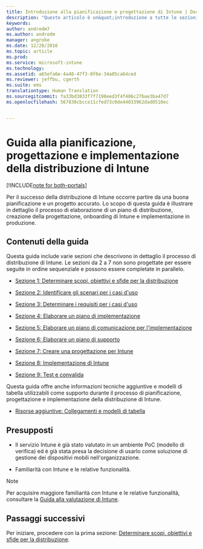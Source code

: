 ```yaml
---
title: Introduzione alla pianificazione e progettazione di Intune | Documentazione Microsoft
description: "Questo articolo è un&quot;introduzione a tutte le sezioni dedicate alla pianificazione, progettazione e implementazione di Intune. Viene inoltre presentata l&quot;appendice che contiene risorse aggiuntive a supporto della pianificazione, progettazione e implementazione di Intune."
keywords: 
author: andredm7
ms.author: andredm
manager: angrobe
ms.date: 12/28/2016
ms.topic: article
ms.prod: 
ms.service: microsoft-intune
ms.technology: 
ms.assetid: a65efa6e-4a48-47f3-8f6e-34a85ca64ced
ms.reviewer: jeffbu, cgerth
ms.suite: ems
translationtype: Human Translation
ms.sourcegitcommit: fa33bd3833f7f7198eed3f4f486c27bae3ba47d7
ms.openlocfilehash: 567830cbcce11cfed73c0de44033962dad0510ec


---
```


# <a name="intune-deployment-planning-design-and-implementation-guide"></a>Guida alla pianificazione, progettazione e implementazione della distribuzione di Intune

[!INCLUDE[note for both-portals](../includes/note-for-both-portals.md)]

Per il successo della distribuzione di Intune occorre partire da una buona pianificazione e un progetto accurato. Lo scopo di questa guida è illustrare in dettaglio il processo di elaborazione di un piano di distribuzione, creazione della progettazione, onboarding di Intune e implementazione in produzione.

## <a name="whats-included-in-this-guide"></a>Contenuti della guida

Questa guida include varie sezioni che descrivono in dettaglio il processo di distribuzione di Intune. Le sezioni da 2 a 7 non sono progettate per essere seguite in ordine sequenziale e possono essere completate in parallelo.

-   [Sezione 1: Determinare scopi, obiettivi e sfide per la distribuzione](section-1-determine-deployment-goals-objectives-challenges.md)

-   [Sezione 2: Identificare gli scenari per i casi d'uso](section-2-identify-use-case-scenarios.md)

-   [Sezione 3: Determinare i requisiti per i casi d'uso](section-3-determine-use-case-requirements.md)

-   [Sezione 4: Elaborare un piano di implementazione](section-4-develop-a-rollout-plan.md)

-   [Sezione 5: Elaborare un piano di comunicazione per l'implementazione](section-5-develop-a-rollout-communication-plan.md)

-   [Sezione 6: Elaborare un piano di supporto](section-6-develop-a-support-plan.md)

-   [Sezione 7: Creare una progettazione per Intune](section-7-create-an-intune-design.md)

-   [Sezione 8: Implementazione di Intune](section-8-onboarding-process.md)

-   [Sezione 9: Test e convalida](section-9-test-and-validation.md)

Questa guida offre anche informazioni tecniche aggiuntive e modelli di tabella utilizzabili come supporto durante il processo di pianificazione, progettazione e implementazione della distribuzione di Intune.

-   [Risorse aggiuntive: Collegamenti e modelli di tabella](additional-resources.md)

## <a name="assumptions"></a>Presupposti

-   Il servizio Intune è già stato valutato in un ambiente PoC (modello di verifica) ed è già stata presa la decisione di usarlo come soluzione di gestione dei dispositivi mobili nell'organizzazione.

-   Familiarità con Intune e le relative funzionalità.

>[!NOTE]
> Per acquisire maggiore familiarità con Intune e le relative funzionalità, consultare la [Guida alla valutazione di Intune](https://docs.microsoft.com/intune/understand-explore/sign-up-for-30-day-trial-microsoft-intune).

## <a name="next-steps"></a>Passaggi successivi

Per iniziare, procedere con la prima sezione: [Determinare scopi, obiettivi e sfide per la distribuzione](section-1-determine-deployment-goals-objectives-challenges.md).



<!--HONumber=Dec16_HO5-->


